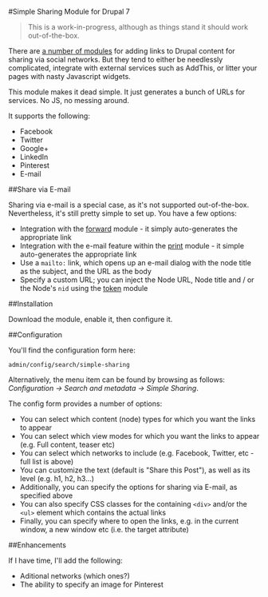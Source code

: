 #Simple Sharing Module for Drupal 7

> This is a work-in-progress, although as things stand it should work out-of-the-box.

There are [a number of modules](https://www.ostraining.com/blog/drupal/4-social-sharing-modules-drupal/) for adding links to Drupal content for sharing via social networks. But they tend to either be needlessly complicated, integrate with external services such as AddThis, or litter your pages with nasty Javascript widgets.

This module makes it dead simple. It just generates a bunch of URLs for services. No JS, no messing around.

It supports the following:

* Facebook
* Twitter
* Google+
* LinkedIn
* Pinterest
* E-mail

##Share via E-mail

Sharing via e-mail is a special case, as it's not supported out-of-the-box. Nevertheless, it's still pretty simple to set up. You have a few options:

* Integration with the [forward](https://www.drupal.org/project/forward) module - it simply auto-generates the appropriate link
* Integration with the e-mail feature within the [print](https://www.drupal.org/project/forward) module - it simple auto-generates the appropriate link
* Use a `mailto:` link, which opens up an e-mail dialog with the node title as the subject, and the URL as the body 
* Specify a custom URL; you can inject the Node URL, Node title and / or the Node's `nid` using the [token](https://www.drupal.org/project/forward) module

##Installation

Download the module, enable it, then configure it.

##Configuration

You'll find the configuration form here:

```
admin/config/search/simple-sharing
```

Alternatively, the menu item can be found by browsing as follows: *Configuration -> Search and metadata -> Simple Sharing*.

The config form provides a number of options:

* You can select which content (node) types for which you want the links to appear
* You can select which view modes for which you want the links to appear (e.g. Full content, teaser etc)
* You can select which networks to include (e.g. Facebook, Twitter, etc - full list is above)
* You can customize the text (default is "Share this Post"), as well as its level (e.g. h1, h2, h3...)
* Additionally, you can specify the options for sharing via E-mail, as specified above
* You can also specify CSS classes for the containing `<div>` and/or the `<ul>` element which contains the actual links
* Finally, you can specify where to open the links, e.g. in the current window, a new window etc (i.e. the target attribute)

##Enhancements

If I have time, I'll add the following:

* Aditional networks (which ones?)
* The ability to specify an image for Pinterest